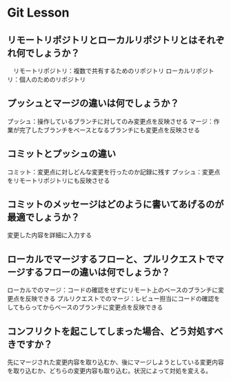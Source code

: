 # Git Lesson

## リモートリポジトリとローカルリポジトリとはそれぞれ何でしょうか？
　リモートリポジトリ：複数で共有するためのリポジトリ
  ローカルリポジトリ：個人のためのリポジトリ
## プッシュとマージの違いは何でしょうか？
  プッシュ：操作しているブランチに対してのみ変更点を反映させる
  マージ：作業が完了したブランチをベースとなるブランチにも変更点を反映させる
## コミットとプッシュの違い
  コミット：変更点に対しどんな変更を行ったのか記録に残す
  プッシュ：変更点をリモートリポジトリにも反映させる
## コミットのメッセージはどのように書いてあげるのが最適でしょうか？
  変更した内容を詳細に入力する
## ローカルでマージするフローと、プルリクエストでマージするフローの違いは何でしょうか？
  ローカルでのマージ：コードの確認をせずにリモート上のベースのブランチに変更点を反映できる
  プルリクエストでのマージ：レビュー担当にコードの確認をしてもらってからベースのブランチに変更点を反映できる
## コンフリクトを起こしてしまった場合、どう対処すべきですか？
  先にマージされた変更内容を取り込むか、後にマージしようとしている変更内容を取り込むか、どちらの変更内容も取り込む。状況によって対処を変える。
